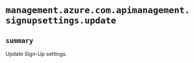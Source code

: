# `management.azure.com.apimanagement.signupsettings.update`

## `summary`
Update Sign-Up settings.


